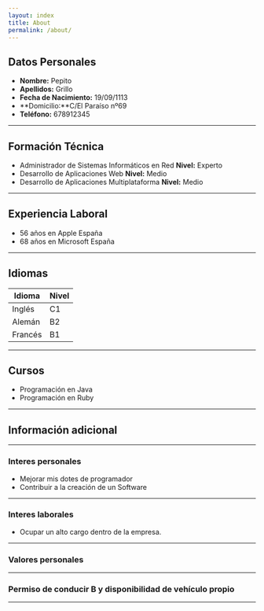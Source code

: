 ```yaml
---
layout: index
title: About
permalink: /about/
---
```


## **Datos Personales**
* **Nombre:** Pepito
* **Apellidos:** Grillo
* **Fecha de Nacimiento:** 19/09/1113
* **Domicilio:**C/El Paraíso nº69
* **Teléfono:** 678912345
***

## **Formación Técnica**
* Administrador de Sistemas Informáticos en Red  **Nivel:** Experto
* Desarrollo de Aplicaciones Web **Nivel:**  Medio
* Desarrollo de Aplicaciones Multiplataforma **Nivel:** Medio
***

## **Experiencia Laboral**
* 56 años en Apple España
* 68 años en Microsoft España
***

## **Idiomas**

| Idioma | Nivel |
| ---------- | ---------- |
| Inglés   | C1   |
| Alemán   | B2   |
| Francés   | B1   |
***

## **Cursos**
* Programación en Java
* Programación en Ruby
***

## **Información adicional**
***

### Interes personales
* Mejorar mis dotes de programador
* Contribuir a la creación de un Software
***

### Interes laborales
* Ocupar un alto cargo dentro de la empresa.
***

### Valores personales
***

### Permiso de conducir B y disponibilidad de vehículo propio
***
